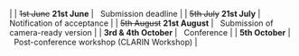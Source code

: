 
|
| ~~1st June~~   __21st June__   | &nbsp; Submission deadline                         |
| ~~5th July~~   __21st July__   | &nbsp; Notification of acceptance                  |
| ~~5th August~~ __21st August__ | &nbsp; Submission of camera-ready version          |
| __3rd & 4th October__          | &nbsp; Conference                                  |
| __5th October__                | &nbsp; Post-conference workshop (CLARIN Workshop)  |

